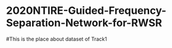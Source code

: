 # 2020NTIRE-Guided-Frequency-Separation-Network-for-RWSR

#This is the place about dataset of Track1
